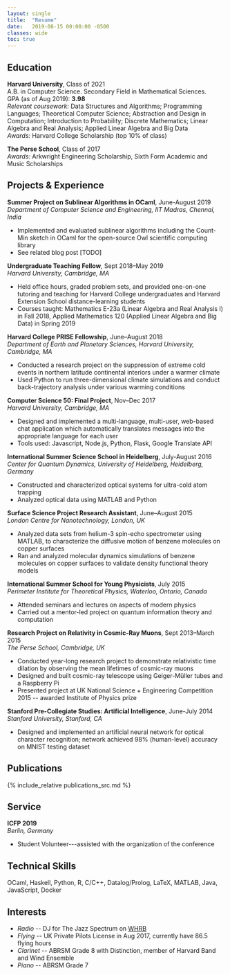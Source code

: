 ```yaml
---
layout: single
title:  "Resume"
date:   2019-08-15 00:00:00 -0500
classes: wide
toc: true
---
```


## Education

**Harvard University**, Class of 2021  
A.B. in Computer Science.  Secondary Field in Mathematical Sciences.  
GPA (as of Aug 2019): **3.98**  
*Relevant coursework:* 
Data Structures and Algorithms; Programming Languages; Theoretical Computer Science; Abstraction and Design in Computation; Introduction to Probability; Discrete Mathematics; Linear Algebra and Real Analysis; Applied Linear Algebra and Big Data  
*Awards:* Harvard College Scholarship (top 10% of class)

**The Perse School**, Class of 2017  
*Awards:* Arkwright Engineering Scholarship, Sixth Form Academic and
Music Scholarships

## Projects & Experience

**Summer Project on Sublinear Algorithms in OCaml**, June-August 2019    
*Department of Computer Science and Engineering, IIT Madras, Chennai, India*  
-   Implemented and evaluated sublinear algorithms including the Count-Min sketch in OCaml for the open-source Owl scientific computing library
-   See related blog post [TODO]

**Undergraduate Teaching Fellow**, Sept 2018–May 2019  
*Harvard University, Cambridge, MA*  
-   Held office hours, graded problem sets, and provided one-on-one tutoring and teaching for Harvard College undergraduates and Harvard Extension School distance-learning students
-   Courses taught: Mathematics E-23a (Linear Algebra and Real Analysis I) in Fall 2018, Applied Mathematics 120 (Applied Linear Algebra and Big Data) in Spring 2019

**Harvard College PRISE Fellowship**, June–August 2018    
*Department of Earth and Planetary Sciences, Harvard University, Cambridge, MA*  
-   Conducted a research project on the suppression of extreme cold events in northern latitude continental interiors under a warmer climate
-   Used Python to run three-dimensional climate simulations and conduct back-trajectory analysis under various warming conditions

**Computer Science 50: Final Project**, Nov–Dec 2017    
*Harvard University, Cambridge, MA*  
-   Designed and implemented a multi-language, multi-user, web-based chat application which automatically translates messages into the appropriate language for each user
-   Tools used: Javascript, Node.js, Python, Flask, Google Translate API

**International Summer Science School in Heidelberg**, July-August 2016 
*Center for Quantum Dynamics, University of Heidelberg, Heidelberg, Germany*  
-   Constructed and characterized optical systems for ultra-cold atom trapping
-   Analyzed optical data using MATLAB and Python

**Surface Science Project Research Assistant**, June–August 2015      
*London Centre for Nanotechnology, London, UK*  
-   Analyzed data sets from helium-3 spin-echo spectrometer using MATLAB, to characterize the diffusive motion of benzene molecules on copper surfaces
-   Ran and analyzed molecular dynamics simulations of benzene molecules on copper surfaces to validate density functional theory models

**International Summer School for Young Physicists**, July 2015  
*Perimeter Institute for Theoretical Physics, Waterloo, Ontario, Canada*  
-   Attended seminars and lectures on aspects of modern physics
-   Carried out a mentor-led project on quantum information theory and computation

**Research Project on Relativity in Cosmic-Ray Muons**, Sept 2013–March 2015  
*The Perse School, Cambridge, UK*  
-   Conducted year-long research project to demonstrate relativistic time dilation by observing the mean lifetimes of cosmic-ray muons
-   Designed and built cosmic-ray telescope using Geiger-Müller tubes and a Raspberry Pi
-   Presented project at UK National Science + Engineering Competition 2015 -- awarded Institute of Physics prize

**Stanford Pre-Collegiate Studies: Artificial Intelligence**, June-July 2014  
*Stanford University, Stanford, CA*  
-   Designed and implemented an artificial neural network for optical character recognition; network achieved 98% (human-level) accuracy on MNIST testing dataset

## Publications

{% include_relative publications_src.md %}

## Service

**ICFP 2019**  
*Berlin, Germany*
-   Student Volunteer---assisted with the organization of the conference

## Technical Skills

OCaml, Haskell, Python, R, C/C++, Datalog/Prolog, LaTeX, MATLAB, Java,
JavaScript, Docker

## Interests
-   *Radio* -- DJ for The Jazz Spectrum on [WHRB](https://whrb.org)
-   *Flying* -- UK Private Pilots License in Aug 2017, currently have 86.5 flying hours
-   *Clarinet* -- ABRSM Grade 8 with Distinction, member of Harvard Band and Wind Ensemble
-   *Piano* -- ABRSM Grade 7

